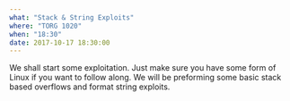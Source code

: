 ```yaml
---
what: "Stack & String Exploits"
where: "TORG 1020"
when: "18:30"
date: 2017-10-17 18:30:00
---
```


We shall start some exploitation.  Just make sure you have some form of Linux if you want to follow along.  We will be preforming some basic stack based overflows and format string exploits.
